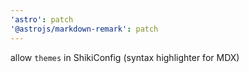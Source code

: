 ```yaml
---
'astro': patch
'@astrojs/markdown-remark': patch
---
```


allow `themes` in ShikiConfig (syntax highlighter for MDX)
